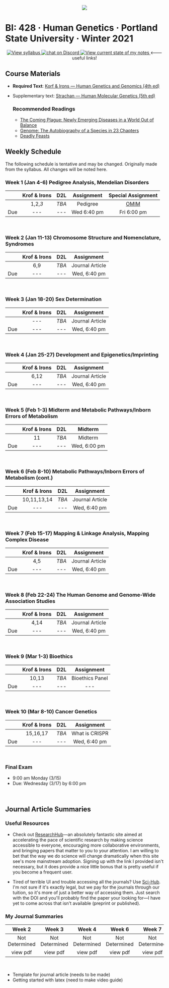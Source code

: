 <p align="center">
  <a title="Join BI: 428 Discord Server 🥳" href="https://discord.gg/JHGNjnSdbB">
  <img src="../assets/images/bi-428.ico" />
  </a>
</p>

# BI: 428 · Human Genetics · Portland State University · Winter 2021

 <p align="center">
    <a href="Human-Genetics-W21.pdf">
    <img title="View syllabus" src="https://img.shields.io/badge/BI: 428-Syllabus (updated 12/29)-informational?logo=adobe-acrobat-reader" >
    </a>
    <a href="https://discord.gg/JHGNjnSdbB">
  <img title="Join BI: 428 Discord Server 🥳" src="https://img.shields.io/discord/790762936234147860?logo=discord"
   alt="chat on Discord">
    </a>
    <a href="bi-428.pdf">
    <img title="View current state of my notes" src="https://img.shields.io/badge/notes-review done-important?logo=latex" >
    </a>
    <--- useful links!
</p>

## **Course Materials**

- **Required Text**: [Korf & Irons &mdash; Human Genetics and Genomics (4th ed)](https://1lib.us/book/2655250/afad73)
- Supplementary text: [Strachan &mdash; Human Molecular Genetics (5th ed)](https://1lib.us/book/5278782/fea561)

    ### Recommended Readings
    - [The Coming Plague: Newly Emerging Diseases in a World Out of Balance](https://1lib.us/book/3501748/56b790)
    - [Genome: The Autobiography of a Species in 23 Chapters](https://1lib.us/book/5281757/8db11f)
    - [Deadly Feasts](https://1lib.us/book/4793719/852983)
 
##  **Weekly Schedule**

The following schedule is tentative and may be changed. Originally made from the syllabus. All changes will be noted here.


### **Week 1** (Jan 4-6) **Pedigree Analysis, Mendelian Disorders**

| | Krof & Irons | D2L | Assignment | Special Assignment | 
|-|:---:|:---:|:---:|:---:|
| | 1,2,*3* | *TBA* | Pedigree | [OMIM](https://omim.org/) |
|Due| --- | --- | Wed 6:40 pm | Fri 6:00 pm |

<br>

### **Week 2** (Jan 11-13) **Chromosome Structure and Nomenclature, Syndromes**

| | Krof & Irons | D2L | Assignment | 
|-|:---:|:---:|:---:|
| | 6,9 | *TBA* | Journal Article |
|Due| --- | --- | Wed, 6:40 pm | 

<br>

### **Week 3** (Jan 18-20) **Sex Determination**

| | Krof & Irons | D2L | Assignment |
|-|:---:|:---:|:---:|
| | --- | *TBA* | Journal Article |
|Due| --- | --- | Wed, 6:40 pm |

<br>

### **Week 4** (Jan 25-27) **Development and Epigenetics/Imprinting**

| | Krof & Irons | D2L | Assignment |
|-|:---:|:---:|:---:|
| | 6,12| *TBA* | Journal Article |
|Due| --- | --- | Wed, 6:40 pm |

<br>

### **Week 5** (Feb 1-3) **Midterm and Metabolic Pathways/Inborn Errors of Metabolism**

| | Krof & Irons | D2L | Midterm | 
|-|:---:|:---:|:---:|
| | 11 | *TBA* | Midterm |
|Due| --- | --- | Wed, 6:00 pm |

<br>

### **Week 6** (Feb 8-10) **Metabolic Pathways/Inborn Errors of Metabolism (cont.)**

| | Krof & Irons | D2L | Assignment |
|-|:---:|:---:|:---:|
| | 10,11,13,14 | *TBA* | Journal Article |
|Due| --- | --- | Wed, 6:40 pm |

<br>

### **Week 7** (Feb 15-17) **Mapping &amp; Linkage Analysis, Mapping Complex Disease**

| | Krof & Irons | D2L | Assignment |
|-|:---:|:---:|:---:|
| | 4,5 | *TBA* | Journal Article |
|Due| --- | --- | Wed, 6:40 pm |

<br>

### **Week 8** (Feb 22-24) **The Human Genome and Genome-Wide Association Studies**

| | Krof & Irons | D2L | Assignment |
|-|:---:|:---:|:---:|
| | 4,14 | *TBA* | Journal Article |
|Due| --- | --- | Wed, 6:40 pm |

<br>

### **Week 9** (Mar 1-3) **Bioethics**

| | Krof & Irons | D2L | Assignment |
|-|:---:|:---:|:---:|
| | 10,13 | *TBA* | Bioethics Panel |
|Due| --- | --- | --- |

<br>

### **Week 10** (Mar 8-10) **Cancer Genetics**

| | Krof & Irons | D2L | Assignment |
|-|:---:|:---:|:---:|
| | 15,16,17 | *TBA* | What is CRISPR |
|Due| --- | --- | Wed, 6:40 pm |

<br>

### **Final Exam**
- 9:00 am Monday (3/15) 
- Due: Wednesday (3/17) by 6:00 pm

<br>

## **Journal Article Summaries**

### Useful Resources
- Check out [ResearchHub](https://www.researchhub.com/referral/e83718f2-d378-474c-be30-a0e701b775f9)&mdash;an absolutely fantastic site aimed at accelerating the pace of scientific research by making science accessible to everyone, encouraging more collaborative environments, and bringing papers that matter to you to your attention. I am willing to bet that the way we do science will change dramatically when this site see's more mainstream adoption. Signing up with the link I provided isn't necessary, but it does provide a nice little bonus that is pretty useful if you become a frequent user.

- Tired of terrible UI and trouble accessing all the journals? Use [Sci-Hub](https://sci-hub.se/). I'm not sure if it's exactly legal, but we pay for the journals through our tuition, so it's more of just a better way of accessing them. Just search with the DOI and you'll probably find the paper your looking for&mdash;I have yet to come across that isn't available (preprint or published).

### My Journal Summaries

<center>

| Week 2 | Week 3 | Week 4 | Week 6 | Week 7 | Week 8 | Week 9 |
|:------:|:------:|:------:|:------:|:------:|:------:|:------:|
|Not Determined|Not Determined|Not Determined|Not Determined|Not Determined|Not Determined|Not Determined|
|view pdf|view pdf|view pdf|view pdf|view pdf|view pdf|view pdf|

</center>

<br>

- Template for journal article (needs to be made)
- Getting started with latex (need to make video guide)
